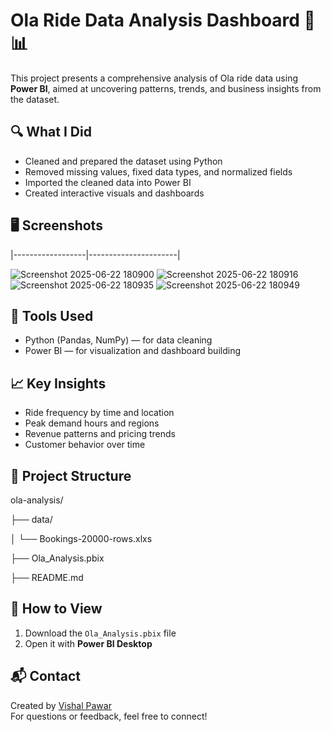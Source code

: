 
# Ola Ride Data Analysis Dashboard 🚖📊

This project presents a comprehensive analysis of Ola ride data using **Power BI**, aimed at uncovering patterns, trends, and business insights from the dataset.

## 🔍 What I Did

- Cleaned and prepared the dataset using Python
- Removed missing values, fixed data types, and normalized fields
- Imported the cleaned data into Power BI
- Created interactive visuals and dashboards

## 🖥️ Screenshots
|------------------|----------------------|

![Screenshot 2025-06-22 180900](https://github.com/user-attachments/assets/5d880334-40b1-4878-936e-5fe93fb9e548)
![Screenshot 2025-06-22 180916](https://github.com/user-attachments/assets/ead0c9b0-c443-4360-b6bb-0376973095ab)
![Screenshot 2025-06-22 180935](https://github.com/user-attachments/assets/375b8ff6-133c-4bbd-8ea9-c528d68720b6)
![Screenshot 2025-06-22 180949](https://github.com/user-attachments/assets/b02004ed-e155-447d-a190-0eabfb350bca)

## 🧰 Tools Used

- Python (Pandas, NumPy) — for data cleaning
- Power BI — for visualization and dashboard building

## 📈 Key Insights

- Ride frequency by time and location
- Peak demand hours and regions
- Revenue patterns and pricing trends
- Customer behavior over time

## 📁 Project Structure

ola-analysis/

├── data/

│ └── Bookings-20000-rows.xlxs


├── Ola_Analysis.pbix

├── README.md



## 🚀 How to View

1. Download the `Ola_Analysis.pbix` file
2. Open it with **Power BI Desktop**

## 📬 Contact

Created by [Vishal Pawar](https://github.com/VishalPawar3696)  
For questions or feedback, feel free to connect!

